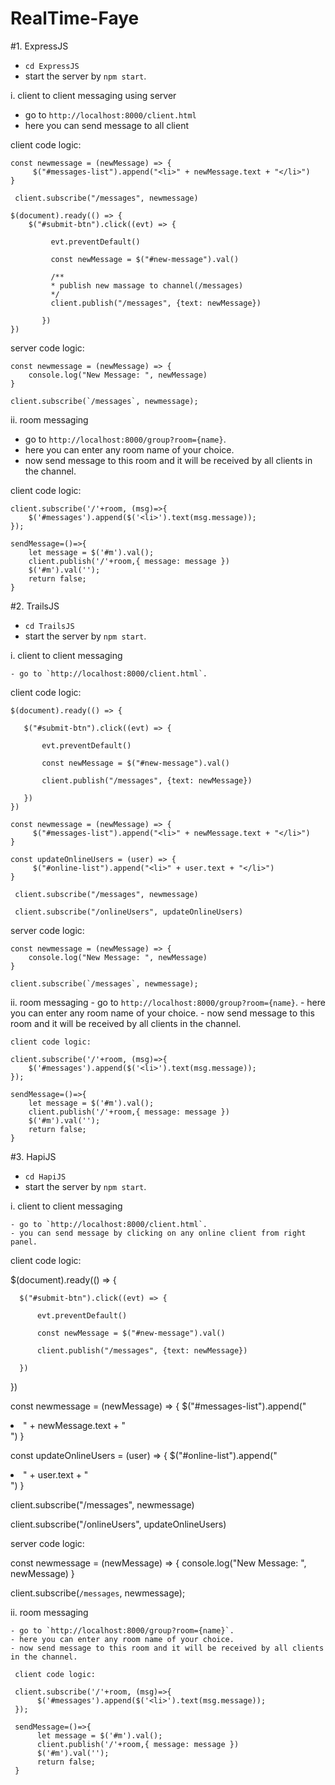 # RealTime-Faye

#1. ExpressJS
  - `cd ExpressJS`
  - start the server by `npm start`.

  i. client to client messaging using server

   - go to `http://localhost:8000/client.html`
   - here you can send message to all client

   client code logic:

    const newmessage = (newMessage) => {
         $("#messages-list").append("<li>" + newMessage.text + "</li>")
    }

     client.subscribe("/messages", newmessage)

    $(document).ready(() => {
        $("#submit-btn").click((evt) => {

             evt.preventDefault()

             const newMessage = $("#new-message").val()

             /**
             * publish new massage to channel(/messages)
             */
             client.publish("/messages", {text: newMessage})

           })
    })

   server code logic:

    const newmessage = (newMessage) => {
        console.log("New Message: ", newMessage)
    }

    client.subscribe(`/messages`, newmessage);


  ii. room messaging

   - go to `http://localhost:8000/group?room={name}`.
   - here you can enter any room name of your choice.
   - now send message to this room and it will be received by all clients in the channel.

   client code logic:

    client.subscribe('/'+room, (msg)=>{
        $('#messages').append($('<li>').text(msg.message));
    });

    sendMessage=()=>{
        let message = $('#m').val();
        client.publish('/'+room,{ message: message })
        $('#m').val('');
        return false;
    }

 #2. TrailsJS
   - `cd TrailsJS`
   - start the server by `npm start`.

   i. client to client messaging

    - go to `http://localhost:8000/client.html`.

   client code logic:

    $(document).ready(() => {

       $("#submit-btn").click((evt) => {

           evt.preventDefault()

           const newMessage = $("#new-message").val()

           client.publish("/messages", {text: newMessage})

       })
    })

    const newmessage = (newMessage) => {
         $("#messages-list").append("<li>" + newMessage.text + "</li>")
    }

    const updateOnlineUsers = (user) => {
         $("#online-list").append("<li>" + user.text + "</li>")
    }

     client.subscribe("/messages", newmessage)

     client.subscribe("/onlineUsers", updateOnlineUsers)

   server code logic:


    const newmessage = (newMessage) => {
        console.log("New Message: ", newMessage)
    }

    client.subscribe(`/messages`, newmessage);


   ii. room messaging
    - go to `http://localhost:8000/group?room={name}`.
    - here you can enter any room name of your choice.
    - now send message to this room and it will be received by all clients in the channel.

    client code logic:

    client.subscribe('/'+room, (msg)=>{
        $('#messages').append($('<li>').text(msg.message));
    });

    sendMessage=()=>{
        let message = $('#m').val();
        client.publish('/'+room,{ message: message })
        $('#m').val('');
        return false;
    }

 #3. HapiJS
   - `cd HapiJS`
   - start the server by `npm start`.

   i. client to client messaging

    - go to `http://localhost:8000/client.html`.
    - you can send message by clicking on any online client from right panel.

   client code logic:

   $(document).ready(() => {

      $("#submit-btn").click((evt) => {

          evt.preventDefault()

          const newMessage = $("#new-message").val()

          client.publish("/messages", {text: newMessage})

      })
   })

   const newmessage = (newMessage) => {
          $("#messages-list").append("<li>" + newMessage.text + "</li>")
   }

   const updateOnlineUsers = (user) => {
          $("#online-list").append("<li>" + user.text + "</li>")
   }

   client.subscribe("/messages", newmessage)

   client.subscribe("/onlineUsers", updateOnlineUsers)

   server code logic:

   const newmessage = (newMessage) => {
          console.log("New Message: ", newMessage)
   }

   client.subscribe(`/messages`, newmessage);

   ii. room messaging

    - go to `http://localhost:8000/group?room={name}`.
    - here you can enter any room name of your choice.
    - now send message to this room and it will be received by all clients in the channel.

     client code logic:

     client.subscribe('/'+room, (msg)=>{
          $('#messages').append($('<li>').text(msg.message));
     });

     sendMessage=()=>{
          let message = $('#m').val();
          client.publish('/'+room,{ message: message })
          $('#m').val('');
          return false;
     }
